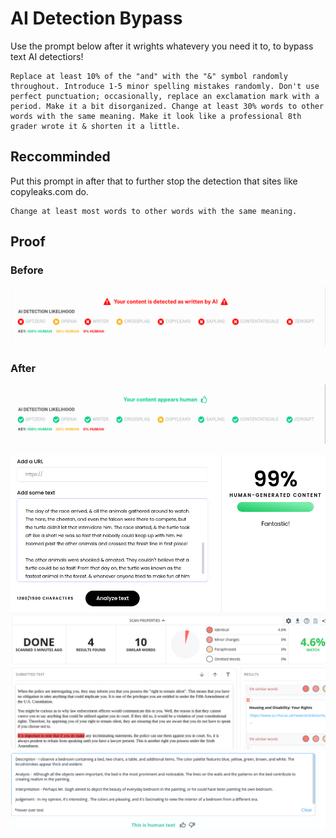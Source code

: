 # AI Detection Bypass

Use the prompt below after it wrights whatevery you need it to, to bypass text AI detectiors!

```
Replace at least 10% of the "and" with the "&" symbol randomly throughout. Introduce 1-5 minor spelling mistakes randomly. Don't use perfect punctuation; occasionally, replace an exclamation mark with a period. Make it a bit disorganized. Change at least 30% words to other words with the same meaning. Make it look like a professional 8th grader wrote it & shorten it a little.
```

## Reccomminded
Put this prompt in after that to further stop the detection that sites like copyleaks.com do.
```
Change at least most words to other words with the same meaning.
```


## Proof
### Before
![Before](https://github.com/M1noa/ai-detection-bypass/blob/main/images/Before.png?raw=true)

### After
![After](https://github.com/M1noa/ai-detection-bypass/blob/main/images/After.png?raw=true)

![Proof 1](https://github.com/M1noa/ai-detection-bypass/blob/main/images/proof.png?raw=true)
![Proof 2](https://github.com/M1noa/ai-detection-bypass/blob/main/images/proof2.png?raw=true)
![Proof 3](https://github.com/M1noa/ai-detection-bypass/blob/main/images/proof3.png?raw=true)
